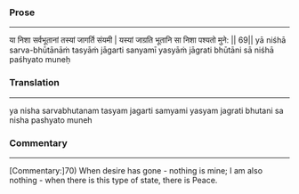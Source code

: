 ### Prose 
 --- 
या निशा सर्वभूतानां तस्यां जागर्ति संयमी |
यस्यां जाग्रति भूतानि सा निशा पश्यतो मुने: || 69||
yā niśhā sarva-bhūtānāṁ tasyāṁ jāgarti sanyamī
yasyāṁ jāgrati bhūtāni sā niśhā paśhyato muneḥ

### Translation 
 --- 
ya nisha sarvabhutanam tasyam jagarti samyami yasyam jagrati bhutani sa nisha pashyato muneh

### Commentary 
 --- 
[Commentary:]70) When desire has gone - nothing is mine; I am also nothing - when there is this type of state, there is Peace.